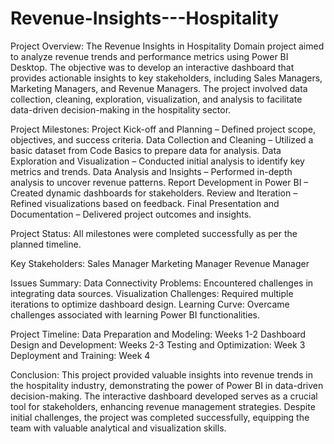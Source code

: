 # Revenue-Insights---Hospitality

Project Overview:
The Revenue Insights in Hospitality Domain project aimed to analyze revenue trends and performance metrics using Power BI Desktop. The objective was to develop an interactive dashboard that provides actionable insights to key stakeholders, including Sales Managers, Marketing Managers, and Revenue Managers. The project involved data collection, cleaning, exploration, visualization, and analysis to facilitate data-driven decision-making in the hospitality sector.

Project Milestones:
Project Kick-off and Planning – Defined project scope, objectives, and success criteria.
Data Collection and Cleaning – Utilized a basic dataset from Code Basics to prepare data for analysis.
Data Exploration and Visualization – Conducted initial analysis to identify key metrics and trends.
Data Analysis and Insights – Performed in-depth analysis to uncover revenue patterns.
Report Development in Power BI – Created dynamic dashboards for stakeholders.
Review and Iteration – Refined visualizations based on feedback.
Final Presentation and Documentation – Delivered project outcomes and insights.

Project Status:
All milestones were completed successfully as per the planned timeline.

Key Stakeholders:
Sales Manager
Marketing Manager
Revenue Manager

Issues Summary:
Data Connectivity Problems: Encountered challenges in integrating data sources.
Visualization Challenges: Required multiple iterations to optimize dashboard design.
Learning Curve: Overcame challenges associated with learning Power BI functionalities.

Project Timeline:
Data Preparation and Modeling: Weeks 1-2
Dashboard Design and Development: Weeks 2-3
Testing and Optimization: Week 3
Deployment and Training: Week 4

Conclusion:
This project provided valuable insights into revenue trends in the hospitality industry, demonstrating the power of Power BI in data-driven decision-making. The interactive dashboard developed serves as a crucial tool for stakeholders, enhancing revenue management strategies. Despite initial challenges, the project was completed successfully, equipping the team with valuable analytical and visualization skills.
